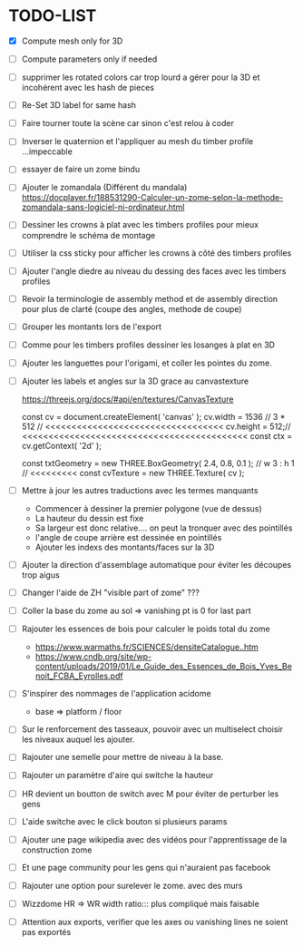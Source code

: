 # TODO-LIST

* [x] Compute mesh only for 3D
  
* [ ] Compute parameters only if needed

* [ ] supprimer les rotated colors car trop lourd a gérer 
  pour la 3D et incohérent avec les hash de pieces
  
* [ ] Re-Set 3D label for same hash
  
* [ ] Faire tourner toute la scène car sinon c'est relou à coder

* [ ] Inverser le quaternion et l'appliquer au mesh du timber profile ...impeccable

* [ ] essayer de faire un zome bindu

* [ ] Ajouter le zomandala (Différent du mandala)
  https://docplayer.fr/188531290-Calculer-un-zome-selon-la-methode-zomandala-sans-logiciel-ni-ordinateur.html

* [ ] Dessiner les crowns à plat avec les timbers profiles pour mieux comprendre le schéma de montage

* [ ] Utiliser la css sticky pour afficher les crowns à côté des timbers profiles

* [ ] Ajouter l'angle diedre au niveau du dessing des faces avec les timbers profiles

* [ ] Revoir la terminologie de assembly method et de assembly direction pour plus de clarté (coupe des angles, methode
  de coupe)

* [ ] Grouper les montants lors de l'export

* [ ] Comme pour les timbers profiles dessiner les losanges à plat en 3D

* [ ] Ajouter les languettes pour l'origami, et coller les pointes du zome.

* [ ] Ajouter les labels et angles sur la 3D grace au canvastexture

  https://threejs.org/docs/#api/en/textures/CanvasTexture

  const cv = document.createElement( 'canvas' ); cv.width = 1536 // 3 * 512 // <<<<<<<<<<<<<<<<<<<<<<<<<<<<<<<<<<
  cv.height = 512;// <<<<<<<<<<<<<<<<<<<<<<<<<<<<<<<<<<<<<<<<<<<
  const ctx = cv.getContext( '2d' );

  const txtGeometry = new THREE.BoxGeometry( 2.4, 0.8, 0.1 ); // w 3 : h 1 // <<<<<<<<<
  const cvTexture = new THREE.Texture( cv );

* [ ] Mettre à jour les autres traductions avec les termes manquants

    * Commencer à dessiner la premier polygone (vue de dessus)
    * La hauteur du dessin est fixe
    * Sa largeur est donc relative.... on peut la tronquer avec des pointillés
    * l'angle de coupe arrière est dessinée en pointillés
    * Ajouter les indexs des montants/faces sur la 3D

* [ ] Ajouter la direction d'assemblage automatique pour éviter les découpes trop aigus

* [ ] Changer l'aide de ZH "visible part of zome" ???

* [ ] Coller la base du zome au sol => vanishing pt is 0 for last part

* [ ] Rajouter les essences de bois pour calculer le poids total du zome

    * https://www.warmaths.fr/SCIENCES/densiteCatalogue..htm
    * https://www.cndb.org/site/wp-content/uploads/2019/01/Le_Guide_des_Essences_de_Bois_Yves_Benoit_FCBA_Eyrolles.pdf


* [ ] S'inspirer des nommages de l'application acidome

    * base => platform / floor

* [ ] Sur le renforcement des tasseaux, pouvoir avec un multiselect choisir les niveaux auquel les ajouter.

* [ ] Rajouter une semelle pour mettre de niveau à la base.

* [ ] Rajouter un paramètre d'aire qui switche la hauteur

* [ ] HR devient un boutton de switch avec M pour éviter de perturber les gens

* [ ] L'aide switche avec le click bouton si plusieurs params

* [ ] Ajouter une page wikipedia avec des vidéos pour l'apprentissage de la construction zome

* [ ] Et une page community pour les gens qui n'auraient pas facebook

* [ ] Rajouter une option pour surelever le zome. avec des murs

* [ ] Wizzdome HR => WR width ratio::: plus compliqué mais faisable

* [ ] Attention aux exports, verifier que les axes ou vanishing lines ne soient pas exportés
